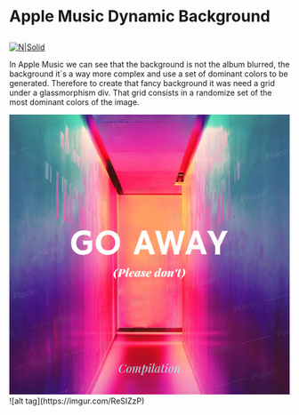 # Apple Music Dynamic Background

##

[![N|Solid](https://ibb.co/JmWdmR3)](https://imgur.com/ReSIZzP)

In Apple Music we can see that the background is not the album blurred, the background it`s a way more complex and use a set of dominant colors to be generated. Therefore to create that fancy background it was need a grid under a glassmorphism div. That grid consists in a randomize set of the most dominant colors of the image.

<img src="src/Img/Album.jpg"/>
![alt tag](https://imgur.com/ReSIZzP)
